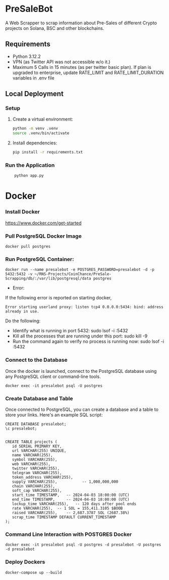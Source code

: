 # PreSaleBot
A Web Scrapper to scrap information about Pre-Sales of different Crypto projects on Solana, BSC and other blockchains. 


## Requirements

- Python 3.12.2
- VPN (as Twitter API was not accessible w/o it.)
- Maximum 5 Calls in 15 minutes (as per twitter basic plan). If plan is upgraded to enterprise, update RATE_LIMIT and RATE_LIMIT_DURATION variables in .env file

## Local Deployment

### Setup

1. Create a virtual environment:

    ```bash
    python -m venv .venv
    source .venv/bin/activate
    ```

2. Install dependencies:

    ```bash
    pip install -r requirements.txt
    ```

### Run the Application
```bash
    python app.py  
```



# Docker

### Install Docker

 https://www.docker.com/get-started

### Pull PostgreSQL Docker Image

 ```
 docker pull postgres
 ```

### Run PostgreSQL Container:

 ```
 docker run --name presalebot -e POSTGRES_PASSWORD=presalebot -d -p 5432:5432 -v ~/RNS-Projects/CoinChance/PreSale-Scrapping/db/:/var/lib/postgresql/data postgres
 ```

- Error:

If the following error is reported on starting docker, 

 ```
 Error starting userland proxy: listen tcp4 0.0.0.0:5434: bind: address already in use.
 ```

Do the following: 

* Identify what is running in port 5432: sudo lsof -i :5432
* Kill all the processes that are running under this port: sudo kill -9 <pid>
* Run the command again to verify no process is running now: sudo lsof -i :5432

### Connect to the Database
Once the docker is launched, connect to the PostgreSQL database using any PostgreSQL client or command-line tools.

 ```
 docker exec -it presalebot psql -U postgres
 ```

### Create Database and Table 
Once connected to PostgreSQL, you can create a database and a table to store your links. Here's an example SQL script:

 ```
CREATE DATABASE presalebot;
\c presalebot;


CREATE TABLE projects (
    id SERIAL PRIMARY KEY,
    url VARCHAR(255) UNIQUE,
    name VARCHAR(255), 
    symbol VARCHAR(255),
    web VARCHAR(255),
    twitter VARCHAR(255),
    telegram VARCHAR(255),
    token_address VARCHAR(255),
    supply VARCHAR(255),           -- 1,000,000,000
    chain VARCHAR(255),
    soft_cap VARCHAR(255),
    start_time TIMESTAMP,   -- 2024-04-03 18:00:00 (UTC)
    end_time TIMESTAMP,     -- 2024-04-03 18:00:00 (UTC)
    lockup_time VARCHAR(255),   -- 120 days after pool ends
    rate VARCHAR(255),  -- 1 SOL = 155,411.3105 $BOOB
    raised VARCHAR(255),    -- 2,687.3787 SOL (2687.38%)
    scrap_time TIMESTAMP DEFAULT CURRENT_TIMESTAMP
);

 ```

### Command Line Interaction with POSTGRES Docker

```
docker exec -it presalebot psql -U postgres -d presalebot -U postgres -d presalebot
```


### Deploy Dockers
```
docker-compose up --build
```